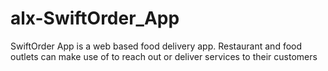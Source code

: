 # alx-SwiftOrder_App
SwiftOrder App is a web based food delivery app. Restaurant and food outlets can make use of to reach out or deliver services to their customers
